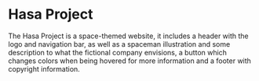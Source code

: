 # Hasa Project
The Hasa Project is a space-themed website, it includes a header with the logo and navigation bar, as well as a spaceman illustration and some description to what the fictional company envisions, a button which changes colors when being hovered for more information and a footer with copyright information.
